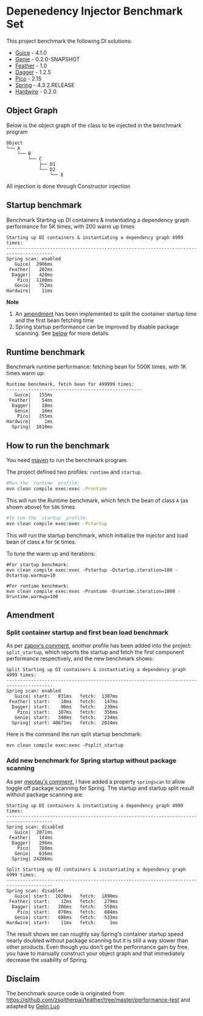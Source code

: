 # Depenedency Injector Benchmark Set

This project benchmark the following DI solutions:

* [Guice](https://github.com/google/guice) - 4.1.0
* [Genie](https://github.com/osglworks/java-di) - 0.2.0-SNAPSHOT
* [Feather](https://github.com/zsoltherpai/feather) - 1.0
* [Dagger](https://github.com/square/dagger) - 1.2.5
* [Pico](http://picocontainer.com/) - 2.15
* [Spring](http://projects.spring.io/spring-framework/) - 4.3.2.RELEASE
* [Hardwire](https://github.com/warmuuh/hardwire) - 0.2.0

## Object Graph

Below is the object graph of the class to be injected in the benchmark program

```
Object
└── A
    └── B
        └── C
            ├── D1
            └── D2
                └── E
```

All injection is done through Constructor injection

## Startup benchmark

Benchmark Starting up DI containers & instantiating a dependency graph performance for 5K times, with 200 warm up times

```text
Starting up DI containers & instantiating a dependency graph 4999 times:
---------------------------------------------------------------------------------------
Spring scan: enabled
   Guice|  2906ms
 Feather|   202ms
  Dagger|   420ms
    Pico|  1100ms
   Genie|   752ms
Hardwire|    11ms
```

**Note**

1. An [amendment](#a1) has been implemented to split the container startup time and the first bean fetching time
2. Spring startup performance can be improved by disable package scanning. See [below](#a2) for more details

## Runtime benchmark

Benchmark runtime performance: fetching bean for 500K times, with 1K times warm up:

```text
Runtime benchmark, fetch bean for 499999 times:
--------------------------------------------------
   Guice|   155ms
 Feather|    54ms
  Dagger|    18ms
   Genie|    16ms
    Pico|   255ms
Hardwire|     1ms
  Spring|  1610ms
```

## How to run the benchmark

You need [maven](http://maven.apache.org/) to run the benchmark program.

The project defined two profiles: `runtime` and `startup`.

```bash
#Run the `runtime` profile:
mvn clean compile exec:exec -Pruntime
```

This will run the Runtime benchmark, which fetch the bean of class `A` (as shown above) for `50K` times

```bash
#To run the `startup` profile:
mvn clean compile exec:exec -Pstartup
```

This will run the startup benchmark, which initialize the injector and load bean of class `A` for `5K` times.

To tune the warm up and iterations:

```
#For startup benchmark:
mvn clean compile exec:exec -Pstartup -Dstartup.iteration=100 -Dstartup.warmup=10
```

```
#For runtime benchmark:
mvn clean compile exec:exec -Pruntime -Druntime.iteration=1000 -Druntime.warmup=100
```

## Amendment 

### <a id="a1">Split container startup and first bean load benchmark</a>

As per [zapov's comment](https://www.reddit.com/r/java/comments/4vfw57/a_simple_program_benchmark_dependency_injection/d5y6hbz), another profile has been added into the project: `split_startup`, which reports the startup and fetch the first component performance respectively, and the new benchmark shows:

```
Split Starting up DI containers & instantiating a dependency graph 4999 times:
---------------------------------------------------------------------------------------
Spring scan: enabled
   Guice| start:   831ms   fetch:  1387ms
 Feather| start:    10ms   fetch:   147ms
  Dagger| start:    96ms   fetch:   238ms
    Pico| start:   307ms   fetch:   356ms
   Genie| start:   348ms   fetch:   234ms
  Spring| start: 40671ms   fetch:  2024ms
```

Here is the command the run split startup benchmark:

`mvn clean compile exec:exec -Psplit_startup`

### <a id="a2">Add new benchmark for Spring startup without package scanning</a>

As per [meotau's comment](https://www.reddit.com/r/java/comments/4vfw57/a_simple_program_benchmark_dependency_injection/d5yasgl), I have added a property `springscan` to allow toggle off package scanning for Spring. The startup and startup split result without package scanning are:

```
Starting up DI containers & instantiating a dependency graph 4999 times:
---------------------------------------------------------------------------------------
Spring scan: disabled
   Guice|  2071ms
 Feather|   144ms
  Dagger|   296ms
    Pico|   788ms
   Genie|   616ms
  Spring| 24286ms
```

```
Split Starting up DI containers & instantiating a dependency graph 4999 times:
---------------------------------------------------------------------------------------
Spring scan: disabled
   Guice| start:  1020ms   fetch:  1890ms
 Feather| start:    12ms   fetch:   279ms
  Dagger| start:   206ms   fetch:   558ms
    Pico| start:   878ms   fetch:   884ms
   Genie| start:   686ms   fetch:   533ms
Hardwire| start:    11ms   fetch:     1ms
```

The result shows we can roughly say Spring's container startup speed nearly doubled without package scanning but it is still a way slower than other products. Even though you don't get the performance gain by free, you have to manually construct your object graph and that immediately decrease the usability of Spring.

## Disclaim

The benchmark source code is originated from https://github.com/zsoltherpai/feather/tree/master/performance-test and adapted by [Gelin Luo](https://github.com/greenlaw110)
